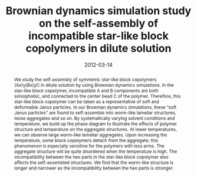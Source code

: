 ---
title: "Brownian dynamics simulation study on the self-assembly of incompatible star-like block copolymers in dilute solution"
authors:
- Bin Li
- You-Liang Zhu
- Hong Liu
- Zhong-Yuan Lu
date: "2012-03-14"
doi: "10.1039/C2CP23932A"
publication_types: ["期刊文章"]
publication: "Physical Chemistry Chemical Physics"
publication_short: "Phys. Chem. Chem. Phys."
abstract: "
<!--more-->
We study the self-assembly of symmetric star-like block  copolymers (Ax)y(Bx)yC in dilute solution by using Brownian dynamics  simulations. In the star-like block copolymer, incompatible A and B  components are both solvophobic, and connected to the center bead C of  the polymer. Therefore, this star-like block copolymer can be taken as a  representative of soft and deformable Janus particles. In our Brownian  dynamics simulations, these “soft Janus particles” are found to  self-assemble into worm-like lamellar structures, loose aggregates and  so on. By systematically varying solvent conditions and temperature, we  build up the phase diagram to illustrate the effects of polymer  structure and temperature on the aggregate structures. At lower  temperatures, we can observe large worm-like lamellar aggregates. Upon  increasing the temperature, some block copolymers detach from the  aggregate; this phenomenon is especially sensitive for the polymers with  less arms. The aggregate structure will be quite disordered when the  temperature is high. The incompatibility between the two parts in the  star-like block copolymer also affects the self-assembled structures. We  find that the worm-like structure is longer and narrower as the  incompatibility between the two parts is stronger."
url_pdf: "https://pubs.rsc.org/en/content/articlelanding/2012/cp/c2cp23932a"
---